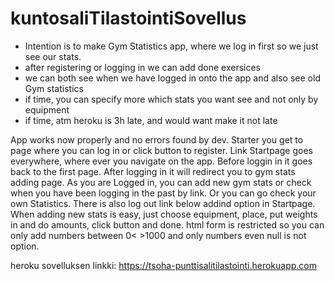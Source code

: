 # kuntosaliTilastointiSovellus

- Intention is to make Gym Statistics app, where we log in first so we just see our stats.
- after registering or logging in we can add done exersices
- we can both see when we have logged in onto the app and also see old Gym statistics
- if time, you can specify more which stats you want see and not only by equipment
- if time, atm heroku is 3h late, and would want make it not late

App works now properly and no errors found by dev. Starter you get to page where you can log in or click button to register.
Link Startpage goes everywhere, where ever you navigate on the app. Before loggin in it goes back to the first page. After logging in it will redirect you to gym stats adding page. As you are Logged in, you can add new gym stats or check when you have been logging in the past by link. Or you can go check your own Statistics. There is also log out link below addind option in Startpage. When adding new stats is easy, just choose equipment, place, put weights in and do amounts, click button and done. html form is restricted so you can only add numbers between 0< >1000 and only numbers even null is not option. 

heroku sovelluksen linkki:
https://tsoha-punttisalitilastointi.herokuapp.com